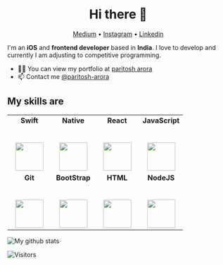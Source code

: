 <h1 align="center">Hi there 👋</h1>

<p align="center">
  <a href="https://medium.com/@parigames">Medium</a> •
  <a href="https://www.instagram.com/paritosh.exe/">Instagram</a> •
  <a href="https://www.linkedin.com/in/paritosh-arora-442819108/">Linkedin</a>
</p>

I'm an __iOS__ and __frontend developer__ based in __India__. I love to develop and currently I am adjusting to competitive programming. 

* ✍🏻 You can view my portfolio at [paritosh arora](https://clasherbros.github.io/) <br/>
* 📫 Contact me [@paritosh-arora](https://www.linkedin.com/in/paritosh-arora-442819108/)


## My skills are 

<table>
  <tbody>
    <tr valign="top">
      <td width="25%" align="center">
	      <span><strong>Swift</strong></span><br><br><br>
        <img height="64px" src="https://cdn.svgporn.com/logos/swift.svg">
      </td>
        <td width="25%" align="center">
        <span><strong>Native</strong></span><br><br><br>
        <img height="64px" src="https://cdn.svgporn.com/logos/react.svg">
      </td>
        <td width="25%" align="center">
        <span><strong>React</strong></span><br><br><br>
        <img height="64px" src="https://cdn.svgporn.com/logos/react.svg">
      </td>
      <td width="25%" align="center">
        <span><strong>JavaScript</strong></span><br><br><br>
        <img height="64px" src="https://cdn.svgporn.com/logos/javascript.svg">
      </td>
    </tr>
    <tr valign="top">
 
  <td width="25%" align="center">
        <span><strong>Git</strong></span><br><br><br>
        <img height="64px" src="https://cdn.svgporn.com/logos/git-icon.svg">
      </td>
      <td width="25%" align="center">
        <span><strong>BootStrap</strong></span><br><br><br>
        <img height="64px" src="https://upload.wikimedia.org/wikipedia/commons/thumb/b/b2/Bootstrap_logo.svg/768px-Bootstrap_logo.svg.png">
      </td>
        <td width="25%" align="center">
        <span><strong>HTML</strong></span><br><br><br>
        <img height="64px" src="https://cdn.svgporn.com/logos/html-5.svg">
      </td>
      <td width="25%" align="center">
        <span><strong>NodeJS</strong></span><br><br><br>
        <img height="64px" src="https://cdn.svgporn.com/logos/nodejs-icon.svg">
      </td>
    </tr>

  </tbody>
</table>


![My github stats](https://github-readme-stats.vercel.app/api/?username=CLASHERBROs&theme=radical&show_icons=true&count_private=true)






![Visitors](https://visitor-badge.glitch.me/badge?page_id=CLASHERBROs.CLASHERBROs)

